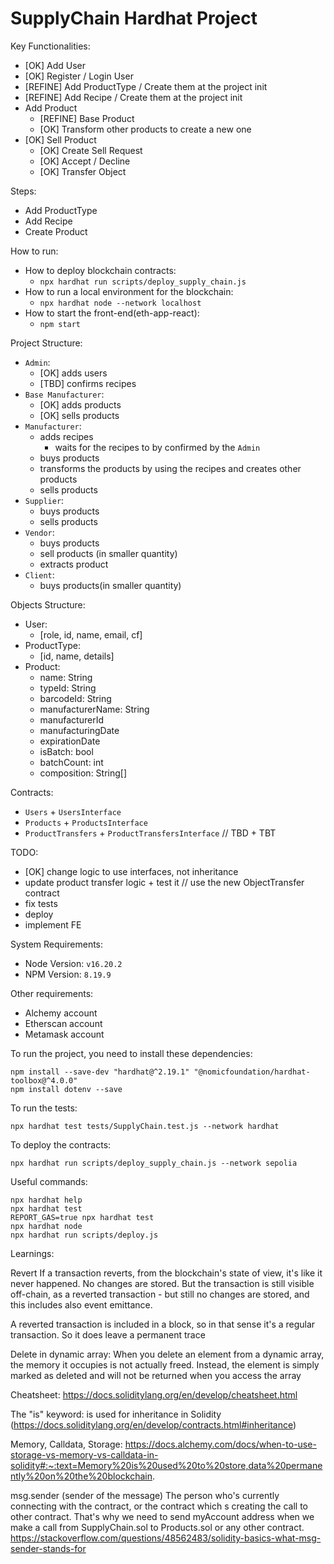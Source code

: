 # SupplyChain Hardhat Project

Key Functionalities:

- [OK] Add User
- [OK] Register / Login User
- [REFINE] Add ProductType / Create them at the project init
- [REFINE] Add Recipe / Create them at the project init
- Add Product
  - [REFINE] Base Product
  - [OK] Transform other products to create a new one
- [OK] Sell Product
  - [OK] Create Sell Request
  - [OK] Accept / Decline
  - [OK] Transfer Object

Steps:

- Add ProductType
- Add Recipe
- Create Product

How to run:

- How to deploy blockchain contracts:
  - `npx hardhat run scripts/deploy_supply_chain.js`
- How to run a local environment for the blockchain:
  - `npx hardhat node --network localhost`
- How to start the front-end(eth-app-react):
  - `npm start`

Project Structure:

- `Admin`:
  - [OK] adds users
  - [TBD] confirms recipes
- `Base Manufacturer`:
  - [OK] adds products
  - [OK] sells products
- `Manufacturer`:
  - adds recipes
    - waits for the recipes to by confirmed by the `Admin`
  - buys products
  - transforms the products by using the recipes and creates other products
  - sells products
- `Supplier`:
  - buys products
  - sells products
- `Vendor`:
  - buys products
  - sell products (in smaller quantity)
  - extracts product
- `Client`:
  - buys products(in smaller quantity)

Objects Structure:

- User:
  - [role, id, name, email, cf]
- ProductType:
  - [id, name, details]
- Product:
  - name: String
  - typeId: String
  - barcodeId: String
  - manufacturerName: String
  - manufacturerId
  - manufacturingDate
  - expirationDate
  - isBatch: bool
  - batchCount: int
  - composition: String[]

Contracts:

- `Users` + `UsersInterface`
- `Products` + `ProductsInterface`
- `ProductTransfers` + `ProductTransfersInterface` // TBD + TBT

TODO:

- [OK] change logic to use interfaces, not inheritance
- update product transfer logic + test it // use the new ObjectTransfer contract
- fix tests
- deploy
- implement FE

System Requirements:

- Node Version: `v16.20.2`
- NPM Version: `8.19.9`

Other requirements:

- Alchemy account
- Etherscan account
- Metamask account

To run the project, you need to install these dependencies:

```shell
npm install --save-dev "hardhat@^2.19.1" "@nomicfoundation/hardhat-toolbox@^4.0.0"
npm install dotenv --save
```

To run the tests:

```shell
npx hardhat test tests/SupplyChain.test.js --network hardhat
```

To deploy the contracts:

```shell
npx hardhat run scripts/deploy_supply_chain.js --network sepolia
```

Useful commands:

```shell
npx hardhat help
npx hardhat test
REPORT_GAS=true npx hardhat test
npx hardhat node
npx hardhat run scripts/deploy.js
```

Learnings:

Revert
If a transaction reverts, from the blockchain's state of view, it's like it never happened. No changes are stored. But the transaction is still visible off-chain, as a reverted transaction - but still no changes are stored, and this includes also event emittance.

A reverted transaction is included in a block, so in that sense it's a regular transaction. So it does leave a permanent trace

Delete in dynamic array:
When you delete an element from a dynamic array, the memory it occupies is not actually freed. Instead, the element is simply marked as deleted and will not be returned when you access the array

Cheatsheet: https://docs.soliditylang.org/en/develop/cheatsheet.html

The "is" keyword: is used for inheritance in Solidity (https://docs.soliditylang.org/en/develop/contracts.html#inheritance)

Memory, Calldata, Storage: https://docs.alchemy.com/docs/when-to-use-storage-vs-memory-vs-calldata-in-solidity#:~:text=Memory%20is%20used%20to%20store,data%20permanently%20on%20the%20blockchain.

msg.sender (sender of the message)
The person who's currently connecting with the contract, or the contract which s creating the call to other contract.
That's why we need to send myAccount address when we make a call from SupplyChain.sol to Products.sol or any other contract.
https://stackoverflow.com/questions/48562483/solidity-basics-what-msg-sender-stands-for
